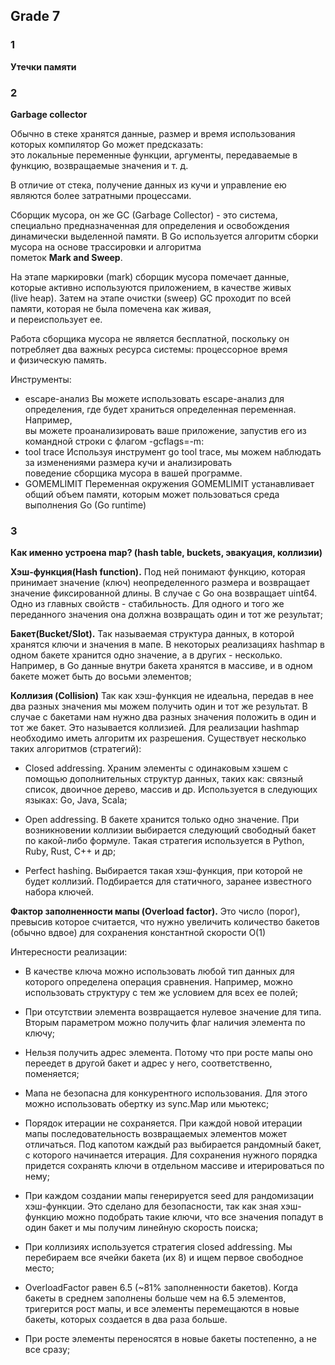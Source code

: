 ## Grade 7

### 1

**Утечки памяти**

### 2
**Garbage collector**

Обычно в стеке хранятся данные, размер и время использования которых компилятор Go может предсказать:  
это локальные переменные функции, аргументы, передаваемые в функцию, возвращаемые значения и т. д.

В отличие от стека, получение данных из кучи и управление ею являются более затратными процессами.


Сборщик мусора, он же GC (Garbage Collector) - это система, специально предназначенная для определения и освобождения  
динамически выделенной памяти. В Go используется алгоритм сборки мусора на основе трассировки и алгоритма  
пометок **Mark and Sweep**.

На этапе маркировки (mark) сборщик мусора помечает данные, которые активно используются приложением, в качестве живых  
(live heap). Затем на этапе очистки (sweep) GC проходит по всей памяти, которая не была помечена как живая,  
и переиспользует ее.

Работа сборщика мусора не является бесплатной, поскольку он потребляет два важных ресурса системы: процессорное время  
и физическую память.


Инструменты:
- escape-анализ Вы можете использовать escape-анализ для определения, где будет храниться определенная переменная. Например,  
вы можете проанализировать ваше приложение, запустив его из командной строки с флагом -gcflags=-m:
- tool trace Используя инструмент go tool trace, мы можем наблюдать за изменениями размера кучи и анализировать  
поведение сборщика мусора в вашей программе.
- GOMEMLIMIT Переменная окружения GOMEMLIMIT устанавливает общий объем памяти, которым может пользоваться среда выполнения Go (Go runtime)


### 3
**Как именно устроена map? (hash table, buckets, эвакуация, коллизии)**

**Хэш-функция(Hash function).** 
Под ней понимают функцию, которая принимает значение (ключ) неопределенного размера и возвращает значение 
фиксированной длины. В случае c Go она возвращает uint64. Одно из главных свойств - стабильность. 
Для одного и того же переданного значения она должна возвращать один и тот же результат;

**Бакет(Bucket/Slot).**
Так называемая структура данных, в которой хранятся ключи и значения в мапе. В некоторых реализациях 
hashmap в одном бакете хранится одно значение, а в других - несколько. Например, в Go данные внутри 
бакета хранятся в массиве, и в одном бакете может быть до восьми элементов;

**Коллизия (Collision)**
Так как хэш-функция не идеальна, передав в нее два разных значения мы можем получить один и тот же 
результат. В случае с бакетами нам нужно два разных значения положить в один и тот же бакет. Это называется 
коллизией. Для реализации hashmap необходимо иметь алгоритм их разрешения. Существует несколько таких алгоритмов (стратегий):

- Closed addressing.
Храним элементы с одинаковым хэшем с помощью дополнительных структур данных, таких как: связный список, двоичное дерево, 
массив и др. Используется в следующих языках: Go, Java, Scala;

- Open addressing.
В бакете хранится только одно значение. При возникновении коллизии выбирается следующий свободный бакет по какой-либо 
формуле. Такая стратегия используется в Python, Ruby, Rust, C++ и др;

- Perfect hashing.
Выбирается такая хэш-функция, при которой не будет коллизий. Подбирается для статичного, заранее известного набора ключей.

**Фактор заполненности мапы (Overload factor).** 
Это число (порог), превысив которое считается, что нужно увеличить количество бакетов (обычно вдвое) 
для сохранения константной скорости O(1)

Интересности реализации:
- В качестве ключа можно использовать любой тип данных для которого определена операция сравнения. Например, 
можно использовать структуру с тем же условием для всех ее полей;

- При отсутствии элемента возвращается нулевое значение для типа. Вторым параметром можно получить флаг 
наличия элемента по ключу;

- Нельзя получить адрес элемента. Потому что при росте мапы оно переедет в другой бакет и адрес у него, 
соответственно, поменяется;

- Мапа не безопасна для конкурентного использования. Для этого можно использовать обертку из 
sync.Map или мьютекс;

- Порядок итерации не сохраняется. При каждой новой итерации мапы последовательность возвращаемых элементов 
может отличаться. Под капотом каждый раз выбирается рандомный бакет, с которого начинается итерация. 
Для сохранения нужного порядка придется сохранять ключи в отдельном массиве и итерироваться по нему;

- При каждом создании мапы генерируется seed для рандомизации хэш-функции. Это сделано для безопасности, 
так как зная хэш-функцию можно подобрать такие ключи, что все значения попадут в один бакет и 
мы получим линейную скорость поиска;

- При коллизиях используется стратегия сlosed addressing. Мы перебираем все ячейки бакета (их 8) и ищем 
первое свободное место;

- OverloadFactor равен 6.5 (~81% заполненности бакетов). Когда бакеты в среднем заполнены больше чем на 
6.5 элементов, тригерится рост мапы, и все элементы перемещаются в новые бакеты, которых создается в два раза больше.

- При росте элементы переносятся в новые бакеты постепенно, а не все сразу;